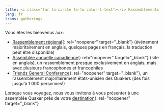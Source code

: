 ```yaml
---
title: <i class="far fa-circle fa-fw color-1-text"></i> Rassemblements Quaker
lang: fr
trans: gatherings
---
```

Vous êtes les bienvenus aux:
* [Rassemblement régional](https://stlawrence.quaker.ca/index-fr){: rel="noopener" target="_blank"} (événement majoritairement en anglais, quelques pages en français, la traduction peut être disponible)
* [Assemblée annuelle canadienne](https://quaker.ca/what-we-do/gatherings/){: rel="noopener" target="_blank"} (site en anglais), un rassemblement presque exclusivement en anglais, mais avec plusieurs francophones et francophiles
* [Friends General Conference](https://www.fgcquaker.org/connect/gathering){: rel="noopener" target="_blank"}, un rassemblement majoritairement états-unisien des Quakers (des fois jusqu'à 1 000 personnes!)

Lorsque vous voyagez, nous vous invitons à vous présenter à une assemblée Quaker près de votre [destination](https://www.fgcquaker.org/connect/quaker-finder){: rel="noopener" target="_blank"} 
